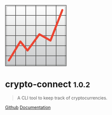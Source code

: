 <img src="_media/logo.png" alt="drawing" width="200"/>

# crypto-connect <small>1.0.2</small>

> A CLI tool to keep track of cryptocurrencies.

[Github](https://github.com/iamkhattar/crypto-connect)
[Documentation](README.md)
